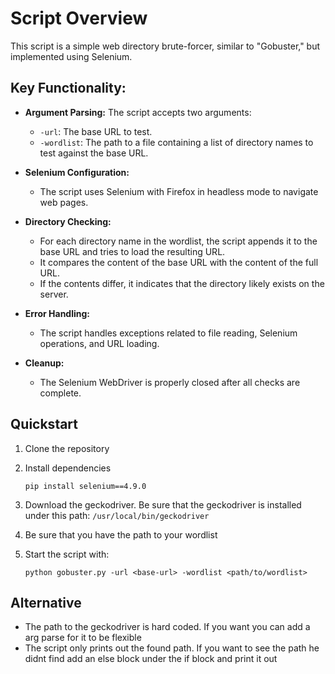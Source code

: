 # Script Overview

This script is a simple web directory brute-forcer, similar to "Gobuster," but implemented using Selenium. 

## Key Functionality:
- **Argument Parsing:** The script accepts two arguments:
  - `-url`: The base URL to test.
  - `-wordlist`: The path to a file containing a list of directory names to test against the base URL.

- **Selenium Configuration:** 
  - The script uses Selenium with Firefox in headless mode to navigate web pages.

- **Directory Checking:**
  - For each directory name in the wordlist, the script appends it to the base URL and tries to load the resulting URL.
  - It compares the content of the base URL with the content of the full URL.
  - If the contents differ, it indicates that the directory likely exists on the server.

- **Error Handling:**
  - The script handles exceptions related to file reading, Selenium operations, and URL loading.

- **Cleanup:**
  - The Selenium WebDriver is properly closed after all checks are complete.

## Quickstart

1. Clone the repository
2. Install dependencies
   
   ```
   pip install selenium==4.9.0
   ```
   
4. Download the geckodriver. Be sure that the geckodriver is installed under this path: `/usr/local/bin/geckodriver`
5. Be sure that you have the path to your wordlist
6. Start the script with:
   
   ```
   python gobuster.py -url <base-url> -wordlist <path/to/wordlist>
   ```

## Alternative

- The path to the geckodriver is hard coded. If you want you can add a arg parse for it to be flexible
- The script only prints out the found path. If you want to see the path he didnt find add an else block under the if block and print it out
